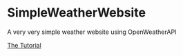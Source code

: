 # SimpleWeatherWebsite
A very very simple weather website using OpenWeatherAPI

[The Tutorial](https://www.youtube.com/watch?v=81EuJ5WCyVs)

